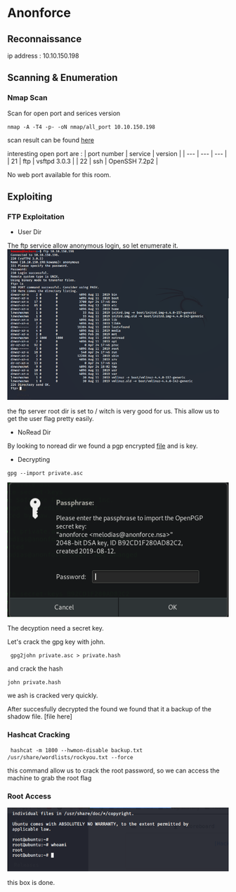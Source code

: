 # Anonforce

## Reconnaissance

ip address : 10.10.150.198

## Scanning & Enumeration

### Nmap Scan

Scan for open port and serices version

```shell
nmap -A -T4 -p- -oN nmap/all_port 10.10.150.198
```

scan result can be found [here](nmap/all_port)

interesting open port are  :
| port number | service | version |
| --- | --- | --- |
| 21 | ftp | vsftpd 3.0.3 |
| 22 | ssh | OpenSSH 7.2p2 |

No web port available for this room.

## Exploiting

### FTP Exploitation

* User Dir

The ftp service allow anonymous login, so let enumerate it.
![Ftp Anonymous](img/ftp-anonymous.png)

the ftp server root dir is set to / witch is very good for us.
This allow us to get the user flag pretty easily.

* NoRead Dir

By looking to noread dir we found a pgp encrypted [file](finding) and is key.

* Decrypting
  
```shell
gpg --import private.asc
```

![Secret Key](img/secretkey.png)

The decyption need a secret key.

Let's crack the gpg key with john.

```shell
 gpg2john private.asc > private.hash
```

and crack the hash

```shell
john private.hash
```

we ash is cracked very quickly.

After succesfully decrypted the found we found that it a backup of the shadow file.
[file here]

### Hashcat Cracking

```shell
 hashcat -m 1800 --hwmon-disable backup.txt /usr/share/wordlists/rockyou.txt --force
```

this command allow us to crack the root password, so we can access the machine to grab the root flag

### Root Access

![root access](img/root.png)

this box is done.